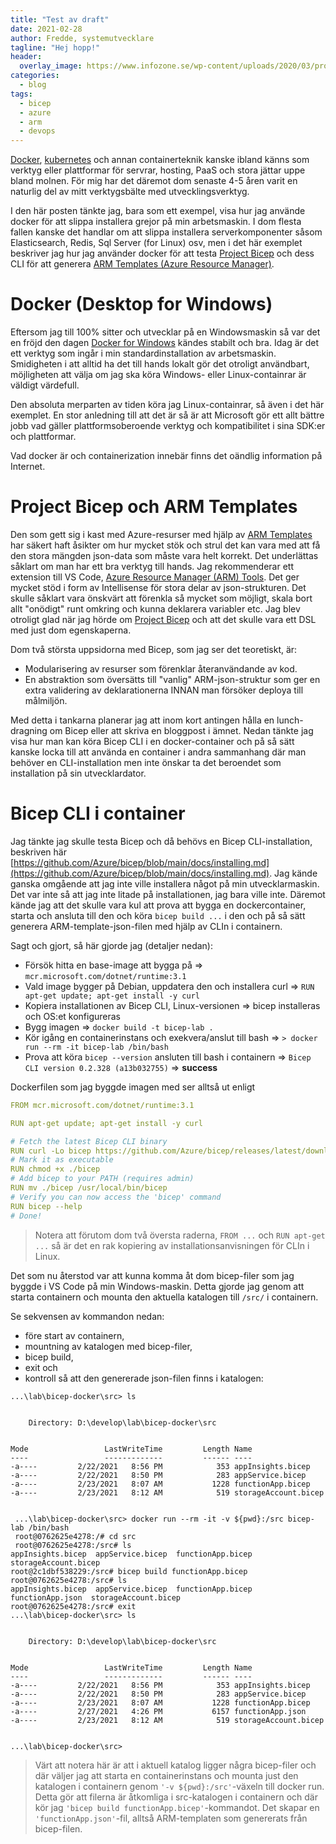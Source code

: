 ```yaml
---
title: "Test av draft"
date: 2021-02-28
author: Fredde, systemutvecklare
tagline: "Hej hopp!"
header:
  overlay_image: https://www.infozone.se/wp-content/uploads/2020/03/programmering-i-team.jpg
categories:
  - blog
tags:
  - bicep
  - azure
  - arm
  - devops
---
```

[Docker](https://www.docker.com/), [kubernetes](https://kubernetes.io/) och annan containerteknik kanske ibland känns som verktyg eller plattformar för servrar, hosting, PaaS och stora jättar uppe bland molnen. För mig har det däremot dom senaste 4-5 åren varit en naturlig del av mitt verktygsbälte med utvecklingsverktyg.

I den här posten tänkte jag, bara som ett exempel, visa hur jag använde docker för att slippa installera grejor på min arbetsmaskin. I dom flesta fallen kanske det handlar om att slippa installera serverkomponenter såsom Elasticsearch, Redis, Sql Server (for Linux) osv, men i det här exemplet beskriver jag hur jag använder docker för att testa [Project Bicep](https://github.com/Azure/bicep) och dess CLI för att generera [ARM Templates (Azure Resource Manager)](https://docs.microsoft.com/en-us/azure/azure-resource-manager/templates/).

# Docker (Desktop for Windows)
Eftersom jag till 100% sitter och utvecklar på en Windowsmaskin så var det en fröjd den dagen [Docker for Windows](https://hub.docker.com/editions/community/docker-ce-desktop-windows) kändes stabilt och bra. Idag är det ett verktyg som ingår i min standardinstallation av arbetsmaskin. Smidigheten i att alltid ha det till hands lokalt gör det otroligt användbart, möjligheten att välja om jag ska köra Windows- eller Linux-containrar är väldigt värdefull.

Den absoluta merparten av tiden köra jag Linux-containrar, så även i det här exemplet. En stor anledning till att det är så är att Microsoft gör ett allt bättre jobb vad gäller plattformsoberoende verktyg och kompatibilitet i sina SDK:er och plattformar.

Vad docker är och containerization innebär finns det oändlig information på Internet.

# Project Bicep och ARM Templates
Den som gett sig i kast med Azure-resurser med hjälp av [ARM Templates](https://docs.microsoft.com/en-us/azure/azure-resource-manager/templates/) har säkert haft åsikter om hur mycket stök och strul det kan vara med att få den stora mängden json-data som måste vara helt korrekt. Det underlättas såklart om man har ett bra verktyg till hands. Jag rekommenderar ett extension till VS Code, [Azure Resource Manager (ARM) Tools](https://marketplace.visualstudio.com/items?itemName=msazurermtools.azurerm-vscode-tools). Det ger mycket stöd i form av Intellisense för stora delar av json-strukturen. Det skulle såklart vara önskvärt att förenkla så mycket som möjligt, skala bort allt "onödigt" runt omkring och kunna deklarera variabler etc. Jag blev otroligt glad när jag hörde om [Project Bicep](https://github.com/Azure/bicep) och att det skulle vara ett DSL med just dom egenskaperna.

Dom två största uppsidorna med Bicep, som jag ser det teoretiskt, är:
- Modularisering av resurser som förenklar återanvändande av kod.
- En abstraktion som översätts till "vanlig" ARM-json-struktur som ger en extra validering av deklarationerna INNAN man försöker deploya till målmiljön.

Med detta i tankarna planerar jag att inom kort antingen hålla en lunch-dragning om Bicep eller att skriva en bloggpost i ämnet. Nedan tänkte jag visa hur man kan köra Bicep CLI i en docker-container och på så sätt kanske locka till att använda en container i andra sammanhang där man behöver en CLI-installation men inte önskar ta det beroendet som installation på sin utvecklardator.

# Bicep CLI i container
Jag tänkte jag skulle testa Bicep och då behövs en Bicep CLI-installation, beskriven här [https://github.com/Azure/bicep/blob/main/docs/installing.md](https://github.com/Azure/bicep/blob/main/docs/installing.md). Jag kände ganska omgående att jag inte ville installera något på min utvecklarmaskin. Det var inte så att jag inte litade på installationen, jag bara ville inte. Däremot kände jag att det skulle vara kul att prova att bygga en dockercontainer, starta och ansluta till den och köra `bicep build ...` i den och på så sätt generera ARM-template-json-filen med hjälp av CLIn i containern. 

Sagt och gjort, så här gjorde jag (detaljer nedan):
- Försök hitta en base-image att bygga på => `mcr.microsoft.com/dotnet/runtime:3.1`
- Vald image bygger på Debian, uppdatera den och installera curl => `RUN apt-get update; apt-get install -y curl`
- Kopiera installationen av Bicep CLI, Linux-versionen => bicep installeras och OS:et konfigureras
- Bygg imagen => `docker build -t bicep-lab .`
- Kör igång en containerinstans och exekvera/anslut till bash => `> docker run --rm -it bicep-lab /bin/bash`
- Prova att köra `bicep --version` ansluten till bash i containern => `Bicep CLI version 0.2.328 (a13b032755)` => **success**

Dockerfilen som jag byggde imagen med ser alltså ut enligt
```yml
FROM mcr.microsoft.com/dotnet/runtime:3.1

RUN apt-get update; apt-get install -y curl

# Fetch the latest Bicep CLI binary
RUN curl -Lo bicep https://github.com/Azure/bicep/releases/latest/download/bicep-linux-x64
# Mark it as executable
RUN chmod +x ./bicep
# Add bicep to your PATH (requires admin)
RUN mv ./bicep /usr/local/bin/bicep
# Verify you can now access the 'bicep' command
RUN bicep --help
# Done!
```
> Notera att förutom dom två översta raderna, `FROM ...` och `RUN apt-get ...` så är det en rak kopiering av installationsanvisningen för CLIn i Linux.

Det som nu återstod var att kunna komma åt dom bicep-filer som jag byggde i VS Code på min Windows-maskin. Detta gjorde jag genom att starta containern och mounta den aktuella katalogen till `/src/` i containern. 

Se sekvensen av kommandon nedan:
-  före start av containern, 
- mountning av katalogen med bicep-filer, 
- bicep build, 
- exit och 
- kontroll så att den genererade json-filen finns i katalogen:
```
...\lab\bicep-docker\src> ls 


    Directory: D:\develop\lab\bicep-docker\src


Mode                 LastWriteTime         Length Name
----                 -------------         ------ ----
-a----         2/22/2021   8:56 PM            353 appInsights.bicep
-a----         2/22/2021   8:50 PM            283 appService.bicep
-a----         2/23/2021   8:07 AM           1228 functionApp.bicep
-a----         2/23/2021   8:12 AM            519 storageAccount.bicep


 ...\lab\bicep-docker\src> docker run --rm -it -v ${pwd}:/src bicep-lab /bin/bash
 root@0762625e4278:/# cd src
 root@0762625e4278:/src# ls
appInsights.bicep  appService.bicep  functionApp.bicep  storageAccount.bicep
root@2c1dbf538229:/src# bicep build functionApp.bicep
root@0762625e4278:/src# ls
appInsights.bicep  appService.bicep  functionApp.bicep  functionApp.json  storageAccount.bicep
root@0762625e4278:/src# exit
...\lab\bicep-docker\src> ls


    Directory: D:\develop\lab\bicep-docker\src


Mode                 LastWriteTime         Length Name
----                 -------------         ------ ----
-a----         2/22/2021   8:56 PM            353 appInsights.bicep
-a----         2/22/2021   8:50 PM            283 appService.bicep
-a----         2/23/2021   8:07 AM           1228 functionApp.bicep
-a----         2/27/2021   4:26 PM           6157 functionApp.json
-a----         2/23/2021   8:12 AM            519 storageAccount.bicep


...\lab\bicep-docker\src>
```
> Värt att notera här är att i aktuell katalog ligger några bicep-filer och där väljer jag att starta en containerinstans och mounta just den katalogen i containern genom `'-v ${pwd}:/src'`-växeln till docker run. Detta gör att filerna är åtkomliga i src-katalogen i containern och där kör jag `'bicep build functionApp.bicep'`-kommandot. Det skapar en `'functionApp.json'`-fil, alltså ARM-templaten som genererats från bicep-filen.


